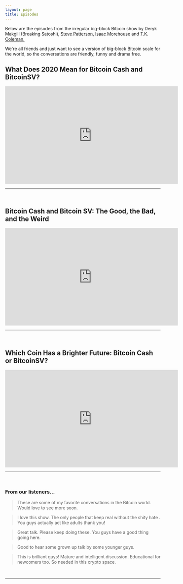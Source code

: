 ```yaml
---
layout: page
title: Episodes
---
```


Below are the episodes from the irregular big-block Bitcoin show by Deryk Makgill (Breaking Satoshi), [Steve Patterson,](https://steve-patterson.com) [Isaac Morehouse](https://isaacmorehouse.com) and [T.K. Coleman.](https://tkcoleman.com)

We're all friends and just want to see a version of big-block Bitcoin scale for the world, so the conversations are friendly, funny and drama free.

## What Does 2020 Mean for Bitcoin Cash and BitcoinSV?

<iframe width="560" height="315" src="https://www.youtube.com/embed/TO8_HF8X-Iw" frameborder="0" allow="accelerometer; autoplay; encrypted-media; gyroscope; picture-in-picture" allowfullscreen></iframe><br>
<hr><br>

## Bitcoin Cash and Bitcoin SV: The Good, the Bad, and the Weird

<iframe width="560" height="315" src="https://www.youtube.com/embed/DEEjp_YKs8s" frameborder="0" allow="accelerometer; autoplay; encrypted-media; gyroscope; picture-in-picture" allowfullscreen></iframe><br>
<hr><br>

## Which Coin Has a Brighter Future: Bitcoin Cash or BitcoinSV?

<iframe width="560" height="315" src="https://www.youtube.com/embed/hEYQD_IXMpc" frameborder="0" allow="accelerometer; autoplay; encrypted-media; gyroscope; picture-in-picture" allowfullscreen></iframe>

<br>
<hr><br>

### From our listeners...

> These are some of my favorite conversations in the Bitcoin world. Would love to see more soon. 

> I love this show. The only people that keep real without the shity hate . You guys actually act like adults thank you!

> Great talk.  Please keep doing these.  You guys have a good thing going here. 

> Good to hear some grown up talk by some younger guys.

> This is brilliant guys! Mature and intelligent discussion. Educational for newcomers too. So needed in this crypto space.

<br>
<hr><br>
